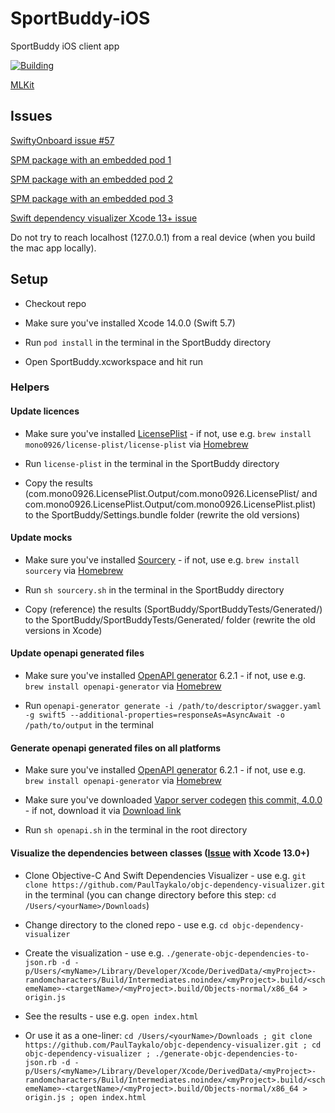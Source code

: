 # SportBuddy-iOS
SportBuddy iOS client app

[![Building](https://github.com/stateman92/MSc-SportBuddy-iOS/actions/workflows/main.yml/badge.svg)](https://github.com/stateman92/MSc-SportBuddy-iOS/actions/workflows/main.yml)

[MLKit](https://developers.google.com/ml-kit/vision/pose-detection/ios)

## Issues

[SwiftyOnboard issue #57](https://github.com/juanpablofernandez/SwiftyOnboard/issues/57)

[SPM package with an embedded pod 1](https://stackoverflow.com/questions/68314198/publish-swift-package-with-cocoapod-dependencies)

[SPM package with an embedded pod 2](https://stackoverflow.com/questions/69272311/swift-xcframework-with-cocoapod-embed-googlemap-build-successfully-but-on-usa)

[SPM package with an embedded pod 3](https://stackoverflow.com/questions/68548647/xcframework-with-pod-dependencies)

[Swift dependency visualizer Xcode 13+ issue](https://github.com/PaulTaykalo/objc-dependency-visualizer/issues/68#issuecomment-1100749090)

Do not try to reach localhost (127.0.0.1) from a real device (when you build the mac app locally).

## Setup

- Checkout repo

- Make sure you've installed Xcode 14.0.0 (Swift 5.7)

- Run `pod install` in the terminal in the SportBuddy directory

- Open SportBuddy.xcworkspace and hit run

### Helpers

#### Update licences

- Make sure you've installed [LicensePlist](https://github.com/mono0926/LicensePlist) - if not, use e.g. `brew install mono0926/license-plist/license-plist` via [Homebrew](https://brew.sh/)

- Run `license-plist` in the terminal in the SportBuddy directory

- Copy the results (com.mono0926.LicensePlist.Output/com.mono0926.LicensePlist/ and com.mono0926.LicensePlist.Output/com.mono0926.LicensePlist.plist) to the SportBuddy/Settings.bundle folder (rewrite the old versions)

#### Update mocks

- Make sure you've installed [Sourcery](https://github.com/krzysztofzablocki/Sourcery) - if not, use e.g. `brew install sourcery` via [Homebrew](https://brew.sh/)

- Run `sh sourcery.sh` in the terminal in the SportBuddy directory

- Copy (reference) the results (SportBuddy/SportBuddyTests/Generated/) to the SportBuddy/SportBuddyTests/Generated/ folder (rewrite the old versions in Xcode)

#### Update openapi generated files

- Make sure you've installed [OpenAPI generator](https://github.com/OpenAPITools/openapi-generator) 6.2.1 - if not, use e.g. `brew install openapi-generator` via [Homebrew](https://brew.sh/)

- Run `openapi-generator generate -i /path/to/descriptor/swagger.yaml -g swift5 --additional-properties=responseAs=AsyncAwait -o /path/to/output` in the terminal

#### Generate openapi generated files on all platforms

- Make sure you've installed [OpenAPI generator](https://github.com/OpenAPITools/openapi-generator) 6.2.1 - if not, use e.g. `brew install openapi-generator` via [Homebrew](https://brew.sh/)

- Make sure you've downloaded [Vapor server codegen](https://github.com/thecheatah/vapor-server-codegen) [this commit, 4.0.0](https://github.com/thecheatah/vapor-server-codegen/commit/59f6a580ac618782d1c51a0a4ded8fa1779e6de7) - if not, download it via [Download link](https://github.com/thecheatah/vapor-server-codegen/archive/refs/heads/4.zip)

- Run `sh openapi.sh` in the terminal in the root directory

#### Visualize the dependencies between classes ([Issue](https://github.com/PaulTaykalo/objc-dependency-visualizer/issues/68#issuecomment-1113864431) with Xcode 13.0+)

- Clone Objective-C And Swift Dependencies Visualizer - use e.g. `git clone https://github.com/PaulTaykalo/objc-dependency-visualizer.git` in the terminal (you can change directory before this step: `cd /Users/<yourName>/Downloads`)

- Change directory to the cloned repo - use e.g. `cd objc-dependency-visualizer`

- Create the visualization - use e.g. `./generate-objc-dependencies-to-json.rb -d -p/Users/<myName>/Library/Developer/Xcode/DerivedData/<myProject>-randomcharacters/Build/Intermediates.noindex/<myProject>.build/<schemeName>-<targetName>/<myProject>.build/Objects-normal/x86_64 > origin.js`

- See the results - use e.g. `open index.html`

- Or use it as a one-liner: `cd /Users/<yourName>/Downloads ; git clone https://github.com/PaulTaykalo/objc-dependency-visualizer.git ; cd objc-dependency-visualizer ; ./generate-objc-dependencies-to-json.rb -d -p/Users/<myName>/Library/Developer/Xcode/DerivedData/<myProject>-randomcharacters/Build/Intermediates.noindex/<myProject>.build/<schemeName>-<targetName>/<myProject>.build/Objects-normal/x86_64 > origin.js ; open index.html`
